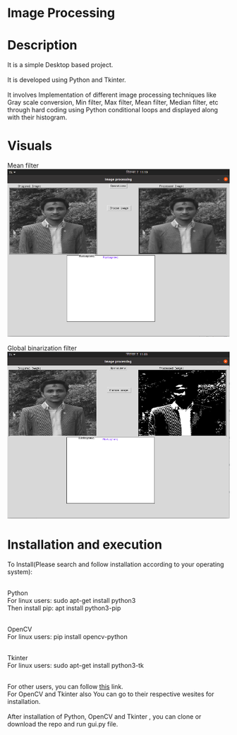 # Image Processing

# Description

It is a simple Desktop based project. <br/><br/>
It is developed using Python and Tkinter.<br/><br/>
It involves Implementation of different image processing techniques like Gray scale conversion, Min filter, Max filter, Mean filter, Median filter, etc through hard coding using Python conditional loops and displayed along with their histogram. <br/>


# Visuals

Mean filter
![Mean filter](https://github.com/samirkhanal35/image-processig/blob/master/mean_filter.png)


Global binarization filter
![Global binarization filter](https://github.com/samirkhanal35/image-processig/blob/master/global_binarization.png)

# Installation and execution

To Install(Please search and follow installation according to your operating system):<br /><br />

Python<br />
For linux users: sudo apt-get install python3<br />
Then install pip: apt install python3-pip<br /><br />

OpenCV<br />
For linux users: pip install opencv-python<br /><br />

Tkinter<br />
For linux users: sudo apt-get install python3-tk<br /><br />

For other users, you can follow <a href="https://www.python.org/downloads/">this</a> link.<br />
For OpenCV and Tkinter also You can go to their respective wesites for installation.<br /><br />
After installation of Python, OpenCV and Tkinter , you can clone or download the repo and run gui.py file.
